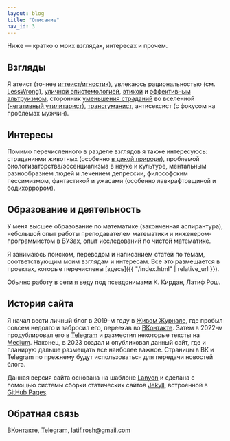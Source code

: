 ```yaml
---
layout: blog
title: "Описание"
nav_id: 3
---
```

Ниже — кратко о моих взглядах, интересах и прочем.

## Взгляды

Я атеист (точнее [игтеист/игностик](https://ru.wikipedia.org/wiki/%D0%98%D0%B3%D0%BD%D0%BE%D1%81%D1%82%D0%B8%D1%86%D0%B8%D0%B7%D0%BC)), увлекаюсь рациональностью (см. [LessWrong](https://lesswrong.ru/)), [уличной эпистемологией](https://streetepistemology.ru/), [этикой](301RS.html) и [эффективным альтруизмом](https://effectivealtruism.ru/introduction-to-effective-altruism/), сторонник [уменьшения страданий](b3.html) во вселенной ([негативный утилитарист](71RS.html)), [трансгуманист](https://ru.wikipedia.org/wiki/%D0%A2%D1%80%D0%B0%D0%BD%D1%81%D0%B3%D1%83%D0%BC%D0%B0%D0%BD%D0%B8%D0%B7%D0%BC), антисексист (с фокусом на проблемах мужчин).

## Интересы

Помимо перечисленного в разделе взглядов я также интересуюсь: страданиями животных (особенно [в дикой природе](https://reducingsuffering.github.io/67.html)), проблемой биологизаторства/эссенциализма в науке и культуре, ментальным разнообразием людей и лечением депрессии, философским пессимизмом, фантастикой и ужасами (особенно лавкрафтовщиной и бодихоррором).

## Образование и деятельность

У меня высшее образование по математике (законченная аспирантура), небольшой опыт работы преподавателем математики и инженером-программистом в ВУЗах, опыт исследований по чистой математике.

Я занимаюсь поиском, переводом и написанием статей по темам, соответствующим моим взглядам и интересам. Все это размещается в проектах, которые перечислены [здесь]({{ "/index.html" | relative_url }}).

Обычно работу в сети я веду под псевдонимами К. Кирдан, Латиф Рош.

## История сайта

Я начал вести личный блог в 2019-м году в [Живом Журнале](https://kkirdan.livejournal.com/), где пробыл совсем недолго и забросил его, переехав во [ВКонтакте](https://vk.com/kirdan). Затем в 2022-м продублировал его в [Telegram](https://t.me/k_kirdan) и разместил некоторые тексты на [Medium](https://medium.com/@k.kirdan). Наконец, в 2023 создал и опубликовал данный сайт, где и планирую дальше размещать все наиболее важное. Страницы в ВК и Telegram по прежнему будут использоваться для передачи новостей блога.

Данная версия сайта основана на шаблоне [Lanyon](https://lanyon.getpoole.com/) и сделана с помощью системы сборки статических сайтов [Jekyll](https://jekyllrb.com/), встроенной в [GitHub Pages](https://pages.github.com/).

## Обратная связь

[ВКонтакте](https://vk.com/latif_rosh), [Telegram](https://t.me/KKirdan), latif.rosh@gmail.com